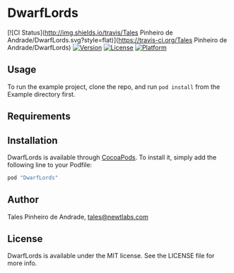 # DwarfLords

[![CI Status](http://img.shields.io/travis/Tales Pinheiro de Andrade/DwarfLords.svg?style=flat)](https://travis-ci.org/Tales Pinheiro de Andrade/DwarfLords)
[![Version](https://img.shields.io/cocoapods/v/DwarfLords.svg?style=flat)](http://cocoapods.org/pods/DwarfLords)
[![License](https://img.shields.io/cocoapods/l/DwarfLords.svg?style=flat)](http://cocoapods.org/pods/DwarfLords)
[![Platform](https://img.shields.io/cocoapods/p/DwarfLords.svg?style=flat)](http://cocoapods.org/pods/DwarfLords)

## Usage

To run the example project, clone the repo, and run `pod install` from the Example directory first.

## Requirements

## Installation

DwarfLords is available through [CocoaPods](http://cocoapods.org). To install
it, simply add the following line to your Podfile:

```ruby
pod "DwarfLords"
```

## Author

Tales Pinheiro de Andrade, tales@newtlabs.com

## License

DwarfLords is available under the MIT license. See the LICENSE file for more info.

